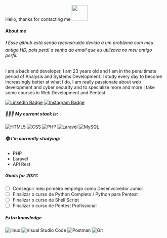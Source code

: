 Hello, thanks for contacting me <img width=50 src="https://camo.githubusercontent.com/63371d36886ee658f5a97401f393e1ab1684b2fd3de674b8f5efc7d410b2a3d0/68747470733a2f2f6d656469612e67697068792e636f6d2f6d656469612f57556c706c634d704f43456d5447427442572f67697068792e676966" />

#### About me

###### ❗ Esse github está sendo reconstruído devido a um problema com meu antigo HD, pois perdi a senha do email que eu utilizava no meu antigo perfil.
I am a back end developer, I am 23 years old and I am in the penultimate period of Analysis and Systems Development. I study every day to become increasingly better at what I do, I am really passionate about web development and cyber security and to specialize more and more I take some courses in Web Development and Pentest.

[![LinkedIn Badge](https://img.shields.io/badge/-Mateus%20Cavalcanti-blue?style=social&logo=Linkedin&logoColor=282a36&link=https://www.linkedin.com/in/mateus-cavalcanti-931381202/)](https://www.linkedin.com/in/mateus-cavalcanti-931381202/)
[![Instagram Badge](https://img.shields.io/badge/-cavalcan7i-blue?style=social&logo=Instagram&logoColor=282a36&link=https://instagram.com/cavalcan7i_?igshid=nghyctqc3gxs)](https://instagram.com/cavalcan7i_?igshid=nghyctqc3gxs)

##### 👨🏻‍💻 My current stack is:

![HTML5](https://img.shields.io/badge/-HTML5-FFFFFF?style=flat&logo=HTML5&logoColor=000000)
![CSS](https://img.shields.io/badge/-CSS-FFFFFF?style=flat&logo=CSS3&logoColor=000000)
![PHP](https://img.shields.io/badge/-PHP-FFFFFF?style=flat&logo=PHP&logoColor=000000)
![Laravel](https://img.shields.io/badge/-laravel-FFFFFF?style=flat&logo=laravel&logoColor=000000)
![MySQL](https://img.shields.io/badge/-MySQL-FFFFFF?style=flat&logo=mysql&logoColor=000000)

##### 📚 I’m currently studying:
- PHP
- Laravel
- API Rest

##### Goals for 2021:

- [ ] Conseguir meu primeiro emprego como Desenvolvedor Junior
- [ ] Finalizar o curso de Python Completo / Python para Pentest
- [ ] Finalizar o curso de Shell Script
- [ ] Finalizar o curso de Pentest Profissional

##### Extra knowledge

![linux](https://img.shields.io/badge/-Linux-FFFFFF?style=flat&logo=linux&logoColor=000000)
![Visual Studio Code](https://img.shields.io/badge/-Vscode-FFFFFF?style=flat&logo=visual-studio-code&logoColor=000000)
![Postman](https://img.shields.io/badge/-Postman-FFFFFF?style=flat&logo=postman&logoColor=000000)
![Git](https://img.shields.io/badge/-Git-FFFFFF?style=flat&logo=git&logoColor=000000)
